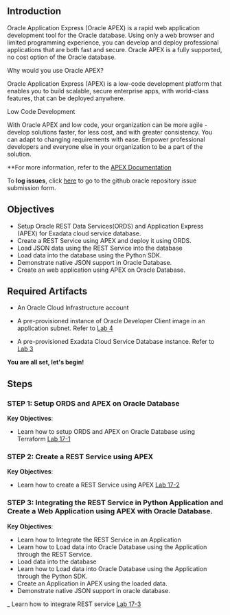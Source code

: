 ## Introduction


Oracle Application Express (Oracle APEX) is a rapid web application development tool for the Oracle database. Using only a web browser and limited programming experience, you can develop and deploy professional applications that are both fast and secure. Oracle APEX is a fully supported, no cost option of the Oracle database.

Why would you use Oracle APEX?

Oracle Application Express (APEX) is a low-code development platform that enables you to build scalable, secure enterprise apps, with world-class features, that can be deployed anywhere.

Low Code Development

With Oracle APEX and low code, your organization can be more agile - develop solutions faster, for less cost, and with greater consistency. You can adapt to changing requirements with ease. Empower professional developers and everyone else in your organization to be a part of the solution.

**For more information, refer to the [APEX Documentation](https://apex.oracle.com/en/platform/low-code/)

To **log issues**, click [here](https://github.com/oracle/learning-library/issues/new) to go to the github oracle repository issue submission form.

## Objectives

- Setup Oracle REST Data Services(ORDS) and Application Express (APEX) for Exadata cloud service database.
- Create a REST Service using APEX and deploy it using ORDS.
- Load JSON data using the REST Service into the database
- Load data into the database using the Python SDK.
- Demonstrate native JSON support in Oracle Database.
- Create an web application using APEX on Oracle Database.


## Required Artifacts

- An Oracle Cloud Infrastructure account

- A pre-provisioned instance of Oracle Developer Client image in an application subnet. Refer to [Lab 4](?lab=lab-4-configure-development-system-for-use)

- A pre-provisioned Exadata Cloud Service Database instance. Refer to [Lab 3](?lab=lab-3-provision-databases-on-exadata-cloud)

**You are all set, let's begin!**

## Steps

### **STEP 1: Setup ORDS and APEX on Oracle Database**

**Key Objectives**:

- Learn how to setup ORDS and APEX on Oracle Database using Terraform [Lab 17-1](?lab=lab-17-1-install-ords-apex)

### **STEP 2: Create a REST Service using APEX**

**Key Objectives**:

- Learn how to create a REST Service using APEX [Lab 17-2](?lab=lab-17-2-create-restservice-on-database)

### **STEP 3: Integrating the REST Service in Python Application and Create a Web Application using APEX with Oracle Database.**

**Key Objectives**:

- Learn how to Integrate the REST Service in an Application
- Learn how to Load data into Oracle Database using the Application through the REST Service.
- Load data into the database
- Learn how to Load data into Oracle Database using the Application through the Python SDK.
- Create an Application in APEX using the loaded data.
- Demonstrate native JSON support in oracle database.

_ Learn how to integrate REST service [Lab 17-3](?lab=lab-17-3-build-apex-application-on-exacs)
